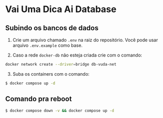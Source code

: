# Vai Uma Dica Ai Database

## Subindo os bancos de dados
1. Crie um arquivo chamado `.env` na raiz do repositório. Você pode usar arquivo
   `.env.example` como base.

2. Caso a rede `docker-db` não esteja criada crie com o comando:
```sh
docker network create --driver=bridge db-vuda-net
```

3. Suba os containers com o comando:
```sh
$ docker compose up -d
```

## Comando pra reboot
```sh
$ docker compose down -v && docker compose up -d
```